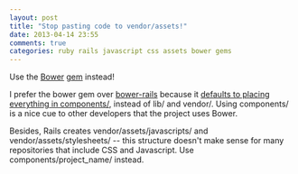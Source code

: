 ```yaml
---
layout: post
title: "Stop pasting code to vendor/assets!"
date: 2013-04-14 23:55
comments: true
categories: ruby rails javascript css assets bower gems
---
```


Use the [Bower](http://twitter.github.io/bower/) [gem](https://github.com/spagalloco/bower) instead!

I prefer the bower gem over [bower-rails](https://github.com/rharriso/bower-rails/) because it [defaults to placing everything in components/](https://github.com/spagalloco/bower#how-this-gem-differs-from-other-techniques), instead of lib/ and vendor/. Using components/ is a nice cue to other developers that the project uses Bower.

Besides, Rails creates vendor/assets/javascripts/ and vendor/assets/stylesheets/ -- this structure doesn't make sense for many repositories that include CSS and Javascript. Use components/project_name/ instead.
